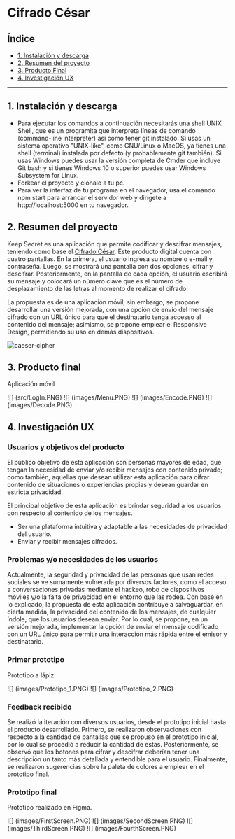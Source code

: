 # Cifrado César

## Índice

* [1. Instalación y descarga](#1-preámbulo)
* [2. Resumen del proyecto](#2-resumen-del-proyecto)
* [3. Producto Final](#3-producto-final)
* [4. Investigación UX](#4-investigacion-ux)


***

## 1. Instalación y descarga

* Para ejecutar los comandos a continuación necesitarás una shell UNIX Shell, que es un programita que interpreta líneas de comando (command-line interpreter) así como tener git instalado. Si usas un sistema operativo   "UNIX-like", como GNU/Linux o MacOS, ya tienes una shell (terminal) instalada por defecto (y probablemente git también). Si usas Windows puedes usar la versión completa de Cmder que incluye Git bash y si tienes Windows 10 o superior puedes usar Windows Subsystem for Linux.
* Forkear el proyecto y clonalo a tu pc.
* Para ver la interfaz de tu programa en el navegador, usa el comando npm start para arrancar el servidor web y dirígete a http://localhost:5000 en tu navegador.

## 2. Resumen del proyecto

Keep Secret es una aplicación que permite codificar y descifrar mensajes, teniendo como base el [Cifrado César](https://en.wikipedia.org/wiki/Caesar_cipher). Este producto digital cuenta con cuatro pantallas. En la primera, el usuario ingresa su nombre o e-mail y, contraseña. Luego, se mostrará una pantalla con dos opciones, cifrar y descifrar. Posteriormente, en la pantalla de cada opción, el usuario escribirá su mensaje y colocará un número clave que es el número de desplazamiento de las letras al momento de realizar el cifrado. 

La propuesta es de una aplicación móvil; sin embargo, se propone desarrollar una versión mejorada, con una opción de envío del mensaje cifrado con un URL único para que el destinatario tenga accesso al contenido del mensaje; asimismo, se propone emplear el Responsive Design, permitiendo su uso en demás dispositivos.

![caeser-cipher](https://upload.wikimedia.org/wikipedia/commons/thumb/2/2b/Caesar3.svg/2000px-Caesar3.svg.png)

## 3. Producto final
Aplicación móvil

![] (src/LogIn.PNG)
![] (images/Menu.PNG)
![] (images/Encode.PNG)
![] (images/Decode.PNG)

## 4. Investigación UX

### Usuarios y objetivos del producto

El público objetivo de esta aplicación son personas mayores de edad, que tengan la necesidad de enviar y/o recibir mensajes con contenido privado; como también, aquellas que desean utilizar esta aplicación para cifrar contenido de situaciones o experiencias propias y desean guardar en estricta privacidad.

El principal objetivo de esta aplicación es brindar seguridad a los usuarios con respecto al contenido de los mensajes.

* Ser una plataforma intuitiva y adaptable a las necesidades de privacidad del usuario.
* Enviar y recibir mensajes cifrados.

### Problemas y/o necesidades de los usuarios

Actualmente, la seguridad y privacidad de las personas que usan redes sociales se ve sumamente vulnerada por diversos factores, como el acceso a conversaciones privadas mediante el hackeo, robo de dispositivos móviles y/o la falta de privacidad en el entorno que las rodea. Con base en lo explicado, la propuesta de esta aplicación contribuye a salvaguardar, en cierta medida, la privacidad del contenido de los mensajes, de cualquier índole, que los usuarios desean enviar. Por lo cual, se propone, en un versión mejorada, implementar la opción de enviar el mensaje codificado con un URL único para permitir una interacción más rápida entre el emisor y destinatario.

### Primer prototipo
Prototipo a lápiz.

![] (images/Prototipo_1.PNG)
![] (images/Prototipo_2.PNG)

### Feedback recibido
Se realizó la iteración con diversos usuarios, desde el prototipo inicial hasta el producto desarrollado. Primero, se realizaron observaciones con respecto a la cantidad de pantallas que se propuso en el prototipo inicial, por lo cual se procedió a reducir la cantidad de estas. Posteriormente, se observó que los botones para cifrar y descifrar deberían tener una descripción un tanto más detallada y entendible para el usuario. Finalmente, se realizaron sugerencias sobre la paleta de colores a emplear en el prototipo final.

### Prototipo final
Prototipo realizado en Figma.

![] (images/FirstScreen.PNG)
![] (images/SecondScreen.PNG)
![] (images/ThirdScreen.PNG)
![] (images/FourthScreen.PNG)

